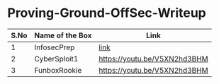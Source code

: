 # Proving-Ground-OffSec-Writeup



|S.No| Name of the Box | Link                                                                                                  |
|----|-----------------|-------------------------------------------------------------------------------------------------------|
|1   | InfosecPrep     | [link](https://github.com/ctflearner/Proving-Ground-OffSec-Writeup/blob/main/WARMUP-CATEGORY/CyberSploit1.md) |
|2   | CyberSploit1    | https://youtu.be/V5XN2hd3BHM                                                                          |
|3   | FunboxRookie    | https://youtu.be/V5XN2hd3BHM                                                                          |

